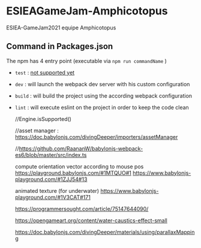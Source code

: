 # ESIEAGameJam-Amphicotopus
ESIEA-GameJam2021 equipe Amphicotopus

## Command in Packages.json
The npm has 4 entry point (executable via `npm run commandName` )
- `test` : [not supported yet](https://www.youtube.com/watch?v=Qaks25zJlcw)
- `dev` : will launch the webpack dev server with his custom configuration
- `build` : will build the project using the according webpack configuration
- `lint` : will execute eslint on the project in order to keep the code clean

    //Engine.isSupported()

    //asset manager : https://doc.babylonjs.com/divingDeeper/importers/assetManager

    //https://github.com/RaananW/babylonjs-webpack-es6/blob/master/src/index.ts


    compute orientation vector according to mouse pos
    https://playground.babylonjs.com/#1MTQUO#1
    https://www.babylonjs-playground.com/#1ZJJ54#13

    animated texture (for underwater)
    https://www.babylonjs-playground.com/#1V3CAT#171

    https://programmersought.com/article/75147644090/

    https://opengameart.org/content/water-caustics-effect-small

    https://doc.babylonjs.com/divingDeeper/materials/using/parallaxMapping